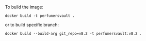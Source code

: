 To build the image:

	docker build -t perfumersvault .	

or to build specific branch:

	docker build --build-arg git_repo=v8.2 -t perfumersvault:v8.2 .
